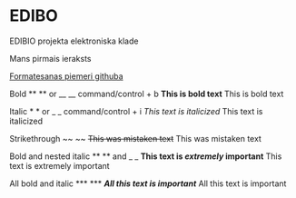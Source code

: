 # EDIBO
EDIBIO projekta elektroniska klade

Mans pirmais ieraksts

[Formatesanas piemeri githuba](https://help.github.com/en/github/writing-on-github/basic-writing-and-formatting-syntax)

Bold	** ** or __ __	command/control + b	**This is bold text**	This is bold text

Italic	* * or _ _	command/control + i	*This text is italicized*	This text is italicized

Strikethrough	~~ ~~		~~This was mistaken text~~	This was mistaken text

Bold and nested italic	** ** and _ _		**This text is _extremely_ important**	This text is extremely important

All bold and italic	*** ***		***All this text is important***	All this text is important
